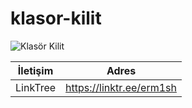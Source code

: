 # klasor-kilit
![Klasör Kilit](https://user-images.githubusercontent.com/72868925/111869392-46241d80-8990-11eb-9fcb-5064569f5936.png)

| İletişim | Adres |
| ------ | ------ |
| LinkTree | https://linktr.ee/erm1sh |
